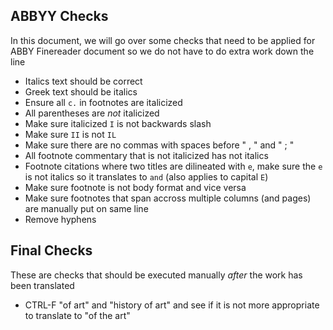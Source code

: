 ## ABBYY Checks

In this document, we will go over some checks that need to be applied for ABBY Finereader document so we do not have to do extra work down the line

- Italics text should be correct
- Greek text should be italics
- Ensure all `c.` in footnotes are italicized
- All parentheses are *not* italicized
- Make sure italicized `I` is not backwards slash
- Make sure `II` is not `IL`
- Make sure there are no commas with spaces before " , " and " ; "
- All footnote commentary that is not italicized has not italics
- Footnote citations where two titles are dilineated with `e`, make sure the `e` is not italics so it translates to `and` (also applies to capital `E`)
- Make sure footnote is not body format and vice versa
- Make sure footnotes that span accross multiple columns (and pages) are manually put on same line
- Remove hyphens

## Final Checks
These are checks that should be executed manually *after* the work has been translated

- CTRL-F "of art" and "history of art" and see if it is not more appropriate to translate to "of the art"
